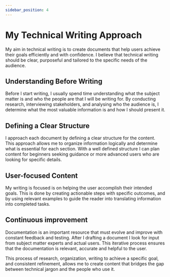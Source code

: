 ```yaml
---
sidebar_position: 4
---
```


# My Technical Writing Approach

My aim in technical writing is to create documents that help users achieve their goals efficiently and with confidence. I believe that technical writing should be clear, purposeful and tailored to the specific needs of the audience.

## Understanding Before Writing
Before I start writing, I usually spend time understanding what the subject matter is and who the people are that I will be writing for. By conducting research, interviewing stakeholders, and analysing who the audience is, I determine what the most valuable information is and how I should present it.

## Defining a Clear Structure
I approach each document by defining a clear structure for the content. This approach allows me to organize information logically and determine what is essential for each section. With a well defined structure I can plan content for beginners seeking guidance or more advanced users who are looking for specific details.

## User-focused Content
My writing is focused is on helping the user accomplish their intended goals. This is done by creating actionable steps with specific outcomes, and by using relevant examples to guide the reader into translating information into completed tasks.

## Continuous improvement
Documentation is an important resource that must evolve and improve with constant feedback and testing. After I drafting a document I look for input from subject matter experts and actual users. This iterative process ensures that the documentation is relevant, accurate and helpful to the user.

This process of research, organization, writing to achieve a specific goal, and consistent refinement, allows me to create content that bridges the gap between technical jargon and the people who use it. 


